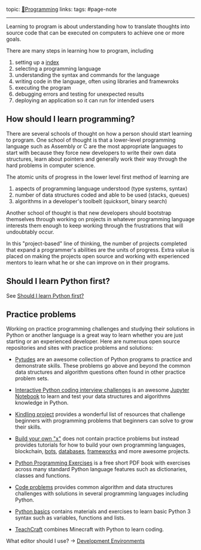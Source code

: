 topic: [📍Programming](📍Programming.md)
links: 
tags: #page-note 

---

Learning to program is about understanding how to translate thoughts into source code that can be executed on computers to achieve one or more goals.

There are many steps in learning how to program, including
1. setting up a [index](../Development%20Environments/📍Development%20Environments.md)
2. selecting a programming language
3. understanding the syntax and commands for the language
4. writing code in the language, often using libraries and framewroks
5. executing the program
6. debugging errors and testing for unexpected results
7. deploying an application so it can run for intended users

## How should I learn programming?
There are several schools of thought on how a person should start learning to program. One school of thought is that a lower-level programming language such as Assembly or C are the most appropriate languages to start with because they force new developers to write their own data structures, learn about pointers and generally work their way through the hard problems in computer science.

The atomic units of progress in the lower level first method of learning are
1.  aspects of programming language understood (type systems, syntax)
2.  number of data structures coded and able to be used (stacks, queues)
3.  algorithms in a developer's toolbelt (quicksort, binary search)

Another school of thought is that new developers should bootstrap themselves through working on projects in whatever programming language interests them enough to keep working through the frustrations that will undoubtably occur.

In this "project-based" line of thinking, the number of projects completed that expand a programmer's abilities are the units of progress. Extra value is placed on making the projects open source and working with experienced mentors to learn what he or she can improve on in their programs.

## Should I learn Python first?
See [Should I learn Python first?](../Programming%20languages/Python/Should%20I%20learn%20Python%20first?.md)

## Practice problems
Working on practice programming challenges and studying their solutions in Python or another language is a great way to learn whether you are just starting or an experienced developer. Here are numerous open source repositories and sites with practice problems and solutions:
-   [Pytudes](https://github.com/norvig/pytudes) are an awesome collection of Python programs to practice and demonstrate skills. These problems go above and beyond the common data structures and algorithm questions often found in other practice problem sets.
    
-   [Interactive Python coding interview challenges](https://github.com/donnemartin/interactive-coding-challenges) is an awesome [Jupyter Notebook](https://www.fullstackpython.com/jupyter-notebook.html) to learn and test your data structures and algorithms knowledge in Python.
    
-   [Kindling project](https://nedbatchelder.com/text/kindling.html) provides a wonderful list of resources that challenge beginners with programming problems that beginners can solve to grow their skills.
    
-   [Build your own "x"](https://github.com/danistefanovic/build-your-own-x) does not contain practice problems but instead provides tutorials for how to build your own programming languages, blockchain, [bots](https://www.fullstackpython.com/bots.html), [databases](https://www.fullstackpython.com/databases.html), [frameworks](https://www.fullstackpython.com/web-frameworks.html) and more awesome projects.
    
-   [Python Programming Exercises](http://joaoventura.net/static/files/python_exercises_book.pdf) is a free short PDF book with exercises across many standard Python language features such as dictionaries, classes and functions.
    
-   [Code problems](https://github.com/blakeembrey/code-problems) provides common algorithm and data structures challenges with solutions in several programming languages including Python.
    
-   [Python basics](https://pythonbasics.org/) contains materials and exercises to learn basic Python 3 syntax such as variables, functions and lists.
    
-   [TeachCraft](https://teachcraft.net/) combines Minecraft with Python to learn coding.

What editor should I use? -> [Development Environments](../Development%20Environments/📍Development%20Environments.md)
